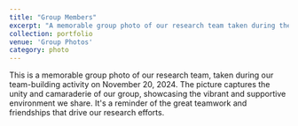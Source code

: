 ```yaml
---
title: "Group Members"
excerpt: "A memorable group photo of our research team taken during the team-building activity on November 20, 2024<br/><img src='/images/Group_dating.jpg'>"
collection: portfolio
venue: 'Group Photos'
category: photo
---
```


This is a memorable group photo of our research team, taken during our team-building activity on November 20, 2024. The picture captures the unity and camaraderie of our group, showcasing the vibrant and supportive environment we share. It's a reminder of the great teamwork and friendships that drive our research efforts.
